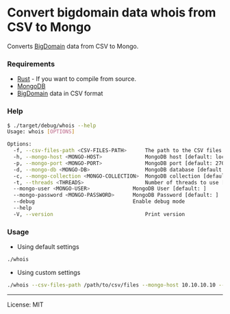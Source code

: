 # Convert bigdomain data whois from CSV to Mongo 

Converts [BigDomain](https://www.bigdomaindata.com/) data from CSV to Mongo.

### Requirements
- [Rust](https://www.rust-lang.org/tools/install) - If you want to compile from source.
- [MongoDB](https://www.mongodb.com/try/download/community)
- [BigDomain](https://www.bigdomaindata.com/) data in CSV format

### Help
```bash
$ ./target/debug/whois --help
Usage: whois [OPTIONS]

Options:
  -f, --csv-files-path <CSV-FILES-PATH>      The path to the CSV files [default: ./data]
  -h, --mongo-host <MONGO-HOST>              MongoDB host [default: localhost]
  -p, --mongo-port <MONGO-PORT>              MongoDB port [default: 27017]
  -d, --mongo-db <MONGO-DB>                  MongoDB database [default: whois]
  -c, --mongo-collection <MONGO-COLLECTION>  MongoDB collection [default: feeds]
  -t, --threads <THREADS>                    Number of threads to use [default: 512]
  --mongo-user <MONGO-USER>              MongoDB User [default: ]
  --mongo-password <MONGO-PASSWORD>      MongoDB Password [default: ]
  --debug                                Enable debug mode
  --help                                 
  -V, --version                              Print version
```

### Usage
- Using default settings
```bash
./whois 
```
- Using custom settings
```bash
./whois --csv-files-path /path/to/csv/files --mongo-host 10.10.10.10 --mongo-port 27017 --mongo-db whois --mongo-collection feeds
```

---
License: MIT
